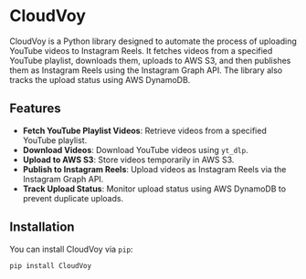 # CloudVoy

CloudVoy is a Python library designed to automate the process of uploading YouTube videos to Instagram Reels. It fetches videos from a specified YouTube playlist, downloads them, uploads to AWS S3, and then publishes them as Instagram Reels using the Instagram Graph API. The library also tracks the upload status using AWS DynamoDB.

## Features

- **Fetch YouTube Playlist Videos**: Retrieve videos from a specified YouTube playlist.
- **Download Videos**: Download YouTube videos using `yt_dlp`.
- **Upload to AWS S3**: Store videos temporarily in AWS S3.
- **Publish to Instagram Reels**: Upload videos as Instagram Reels via the Instagram Graph API.
- **Track Upload Status**: Monitor upload status using AWS DynamoDB to prevent duplicate uploads.

## Installation

You can install CloudVoy via `pip`:

```bash
pip install CloudVoy
